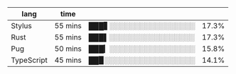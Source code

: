 | lang        | time           |                       |        |
| ----------- | -------------- | --------------------- | ------ |
| Stylus      | 55 mins        | ███▋░░░░░░░░░░░░░░░░░ |  17.3% |
| Rust        | 55 mins        | ███▌░░░░░░░░░░░░░░░░░ |  17.3% |
| Pug         | 50 mins        | ███▎░░░░░░░░░░░░░░░░░ |  15.8% |
| TypeScript  | 45 mins        | ██▉░░░░░░░░░░░░░░░░░░ |  14.1% |